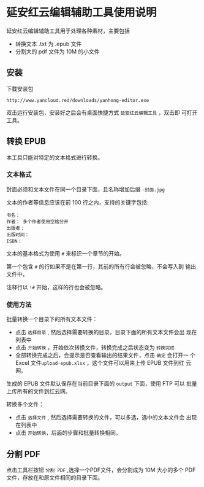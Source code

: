 # 延安红云编辑辅助工具使用说明

延安红云编辑辅助工具用于处理各种素材，主要包括

* 转换文本 .txt 为 .epub 文件
* 分割大的 pdf 文件为 10M 的小文件

## 安装

下载安装包

    http://www.yancloud.red/downloads/yanhong-editor.exe

双击运行安装包，安装好之后会有桌面快捷方式 `延安红云编辑工具` ，双击即
可打开工具。

## 转换 EPUB

本工具只能对特定的文本格式进行转换。

### 文本格式

封面必须和文本文件在同一个目录下面，且名称增加后缀 `-封面.jpg`

文本的作者等信息应该在前 100 行之内，支持的关键字包括:

    书名：
    作者： 多个作者使用空格分开
    出版者：
    出版时间：
    ISBN：

文本的基本格式为使用 `#` 来标识一个章节的开始。

第一个包含 `#` 的行如果不是在第一行，其前的所有行会被忽略，不会写入到
输出文件中。

注释行以 `!#` 开始，这样的行也会被忽略。

### 使用方法

批量转换一个目录下的所有文本文件：

* 点击 `选择目录` , 然后选择需要转换的目录，目录下面的所有文本文件会出
  现在列表中
* 点击 `开始转换` ，开始依次转换文件，转换完成之后状态变为 `转换完成`
* 全部转换完成之后，会提示是否查看输出的结果文件，点击 `确定` 会打开一
  个 Excel 文件`upload-epub.xlsx` ，这个文件可以用来上传 EPUB 文件到红
  云网。

生成的 EPUB 文件默认保存在当前目录下面的 `output` 下面，使用 FTP 可以
批量上传所有的文件到红云网。

转换多个文件：

* 点击 `选择文件` , 然后选择需要转换的文件，可以多选，选中的文本文件会
  出现在列表中
* 点击 `开始转换`，后面的步骤和批量转换相同。

## 分割 PDF

点击工具栏按钮 `分割 PDF` ,选择一个PDF文件，会分割成为 10M 大小的多个
PDF 文件，存放在和原文件相同的目录下面。
